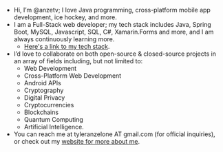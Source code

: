-  Hi, I’m @anzetv; I love Java programming, cross-platform mobile app development, ice hockey, and more.
-  I am a Full-Stack web developer; my tech stack includes Java, Spring Boot, MySQL, Javascript, SQL, C#, Xamarin.Forms and more, and I am always continuously learning more. 
	- [Here's a link to my tech stack](https://www.tyleranzelone.com/tech/).
-  I’d love to collaborate on both open-source & closed-source projects in an array of fields including, but not limited to: 
	- Web Development
	- Cross-Platform Web Development
	- Android APIs
	- Cryptography
	- Digital Privacy
	- Cryptocurrencies 
	- Blockchains
	- Quantum Computing
	- Artificial Intelligence.
-  You can reach me at tyleranzelone AT gmail.com (for official inquiries), or check out my [website for more about me](https://www.tyleranzelone.com).
